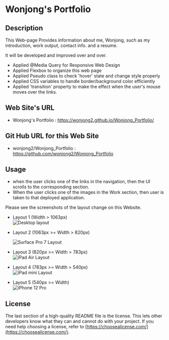 # Wonjong's Portfolio

## Description

This Web-page Provides information about me, Wonjong, such as my introduction, work output, contact info. and a resume.

It will be developed and improved over and over.

- Applied @Media Query for Responsive Web Design
- Applied Flexbox to organize this web page
- Applied Pseudo class to check 'hover' state and change style properly
- Applied CSS variables to handle border/background color efficiently
- Applied 'transition' property to make the effect when the user's mouse moves over the links.

## Web Site's URL

- Wonjong's Portfolio : 
https://wonjong2.github.io/Wonjong_Portfolio/

## Git Hub URL for this Web Site
- wonjong2/Wonjong_Portfolio : https://github.com/wonjong2/Wonjong_Portfolio

## Usage

- when the user clicks one of the links in the navigation, then the UI scrolls to the corresponding section.
- When the user clicks one of the images in the Work section, then user is taken to that deployed application. 

Please see the screenshots of the layout change on this Website.

- Layout 1 (Width > 1063px) <br>
    ![Desktop layout](assets/images/desktop.png)

- Layout 2 (1063px >= Width > 820px) <br>
    <!-- <img src="./assets/images/912px.png" alt="Surface Pro 7 Layout" width=400> -->
    ![Surface Pro 7 Layout](assets/images/912px.png)

- Layout 3 (820px >= Width > 783px) <br>
    ![iPad Air Layout](assets/images/820px.png) 

- Layout 4 (783px >= Width > 540px) <br>
    ![iPad mini Layout](assets/images/768px.png)    

- Layout 5 (540px >= Width) <br>
    ![iPhone 12 Pro](assets/images/414px.png)    

## License

The last section of a high-quality README file is the license. This lets other developers know what they can and cannot do with your project. If you need help choosing a license, refer to [https://choosealicense.com/](https://choosealicense.com/).

